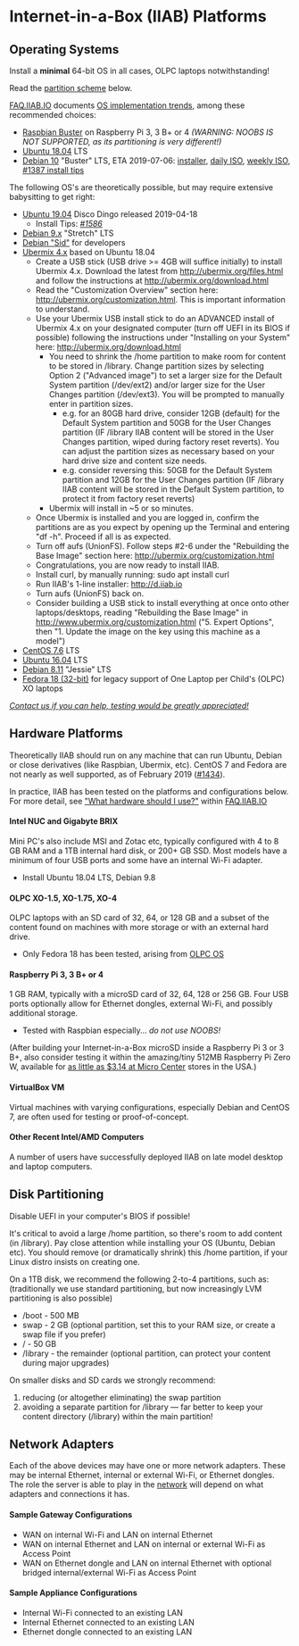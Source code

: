 # Internet-in-a-Box (IIAB) Platforms

## Operating Systems

Install a **minimal** 64-bit OS in all cases, OLPC laptops notwithstanding!

Read the [partition scheme](https://github.com/iiab/iiab/wiki/IIAB-Platforms#disk-partitioning) below.

[FAQ.IIAB.IO](http://FAQ.IIAB.IO) documents [OS implementation trends](http://FAQ.IIAB.IO#What_OS_should_I_use.3F), among these recommended choices:

* [Raspbian Buster](https://www.raspberrypi.org/downloads/raspbian/) on Raspberry Pi 3, 3 B+ or 4 _(WARNING: NOOBS IS NOT SUPPORTED, as its partitioning is very different!)_
* [Ubuntu 18.04](http://releases.ubuntu.com/18.04/) LTS
* [Debian 10](https://www.debian.org/releases/buster/) "Buster" LTS, ETA 2019-07-06: [installer](https://www.debian.org/devel/debian-installer/), [daily ISO](https://cdimage.debian.org/cdimage/daily-builds/daily/arch-latest/amd64/), [weekly ISO](https://cdimage.debian.org/cdimage/weekly-builds/amd64/iso-cd/), [#1387 install tips](https://github.com/iiab/iiab/issues/1387)

The following OS's are theoretically possible, but may require extensive babysitting to get right:
* [Ubuntu 19.04](http://releases.ubuntu.com/19.04/) Disco Dingo released 2019-04-18
  * Install Tips: _[#1586](https://github.com/iiab/iiab/issues/1586)_
* [Debian 9.x](https://www.debian.org/releases/stretch/) "Stretch" LTS
* [Debian "Sid"](https://wiki.debian.org/DebianUnstable) for developers
* [Ubermix 4.x](http://wiki.ubermix.org/page/Ubermix_Changelog) based on Ubuntu 18.04
  * Create a USB stick (USB drive >= 4GB will suffice initially) to install Ubermix 4.x. Download the latest from http://ubermix.org/files.html and follow the instructions at http://ubermix.org/download.html
  * Read the "Customization Overview" section here: http://ubermix.org/customization.html. This is important information to understand.
  * Use your Ubermix USB install stick to do an ADVANCED install of Ubermix 4.x on your designated computer (turn off UEFI in its BIOS if possible) following the instructions under "Installing on your System" here: http://ubermix.org/download.html
    * You need to shrink the /home partition to make room for content to be stored in /library.  Change partition sizes by selecting Option 2 ("Advanced image") to set a larger size for the Default System partition (/dev/ext2) and/or larger size for the User Changes partition (/dev/ext3). You will be prompted to manually enter in partition sizes.
      * e.g. for an 80GB hard drive, consider 12GB (default) for the Default System partition and 50GB for the User Changes partition (IF /library IIAB content will be stored in the User Changes partition, wiped during factory reset reverts). You can adjust the partition sizes as necessary based on your hard drive size and content size needs.
      * e.g. consider reversing this: 50GB for the Default System partition and 12GB for the User Changes partition (IF /library IIAB content will be stored in the Default System partition, to protect it from factory reset reverts)
    * Ubermix will install in ~5 or so minutes.
  * Once Ubermix is installed and you are logged in, confirm the partitions are as you expect by opening up the Terminal and entering "df -h". Proceed if all is as expected. 
  * Turn off aufs (UnionFS). Follow steps #2-6 under the "Rebuilding the Base Image" section here: http://ubermix.org/customization.html 
  * Congratulations, you are now ready to install IIAB.
  * Install curl, by manually running: sudo apt install curl
  * Run IIAB's 1-line installer: http://d.iiab.io
  * Turn aufs (UnionFS) back on.
  * Consider building a USB stick to install everything at once onto other laptops/desktops, reading "Rebuilding the Base Image" in http://www.ubermix.org/customization.html ("5. Expert Options", then "1. Update the image on the key using this machine as a model")
* [CentOS 7.6](https://www.centos.org/download/) LTS
* [Ubuntu 16.04](http://releases.ubuntu.com/16.04/) LTS
* [Debian 8.11](https://www.debian.org/releases/jessie/debian-installer/) "Jessie" LTS
* [Fedora 18 (32-bit)](http://wiki.laptop.org/go/Releases) for legacy support of One Laptop per Child's (OLPC) XO laptops

_[Contact us if you can help, testing would be greatly appreciated!](http://FAQ.IIAB.IO#What_are_the_best_places_for_community_support.3F)_

## Hardware Platforms

Theoretically IIAB should run on any machine that can run Ubuntu, Debian or close derivatives (like Raspbian, Ubermix, etc).  CentOS 7 and Fedora are not nearly as well supported, as of February 2019 ([#1434](https://github.com/iiab/iiab/issues/1434)).

In practice, IIAB has been tested on the platforms and configurations below.  For more detail, see ["What hardware should I use?"](http://FAQ.IIAB.IO#What_hardware_should_I_use.3F) within [FAQ.IIAB.IO](http://FAQ.IIAB.IO)

#### Intel NUC and Gigabyte BRIX

Mini PC's also include MSI and Zotac etc, typically configured with 4 to 8 GB RAM and a 1TB internal hard disk, or 200+ GB SSD.  Most models have a minimum of four USB ports and some have an internal Wi-Fi adapter.

- Install Ubuntu 18.04 LTS, Debian 9.8 <!--or CentOS 7.6-->

#### OLPC XO-1.5, XO-1.75, XO-4

OLPC laptops with an SD card of 32, 64, or 128 GB and a subset of the content found on machines with more storage or with an external hard drive.

- Only Fedora 18 has been tested, arising from [OLPC OS](http://wiki.laptop.org/go/Releases)

#### Raspberry Pi 3, 3 B+ or 4

1 GB RAM, typically with a microSD card of 32, 64, 128 or 256 GB.  Four USB ports optionally allow for Ethernet dongles, external Wi-Fi, and possibly additional storage.

- Tested with Raspbian especially... _do not use NOOBS!_

(After building your Internet-in-a-Box microSD inside a Raspberry Pi 3 or 3 B+, also consider testing it within the amazing/tiny 512MB Raspberry Pi Zero W, available for [as little as $3.14 at Micro Center](http://www.microcenter.com/product/486575/zero_w) stores in the USA.)

#### VirtualBox VM

Virtual machines with varying configurations, especially Debian and CentOS 7, are often used for testing or proof-of-concept.

#### Other Recent Intel/AMD Computers

A number of users have successfully deployed IIAB on late model desktop and laptop computers.

## Disk Partitioning

Disable UEFI in your computer's BIOS if possible!

It's critical to avoid a large /home partition, so there's room to add content (in /library).  Pay close attention while installing your OS (Ubuntu, Debian etc).  You should remove (or dramatically shrink) this /home partition, if your Linux distro insists on creating one.

On a 1TB disk, we recommend the following 2-to-4 partitions, such as: (traditionally we use standard partitioning, but now increasingly LVM partitioning is also possible)
* /boot - 500 MB
* swap - 2 GB (optional partition, set this to your RAM size, or create a swap file if you prefer)
* / - 50 GB
* /library - the remainder (optional partition, can protect your content during major upgrades)

On smaller disks and SD cards we strongly recommend:
1) reducing (or altogether eliminating) the swap partition
2) avoiding a separate partition for /library &mdash; far better to keep your content directory (/library) within the main partition!

## Network Adapters

Each of the above devices may have one or more network adapters.  These may be internal Ethernet, internal or external Wi-Fi, or Ethernet dongles.  The role the server is able to play in the [network](https://github.com/iiab/iiab/wiki/IIAB-Networking) will depend on what adapters and connections it has.

#### Sample Gateway Configurations

* WAN on internal Wi-Fi and LAN on internal Ethernet
* WAN on internal Ethernet and LAN on internal or external Wi-Fi as Access Point
* WAN on Ethernet dongle and LAN on internal Ethernet with optional bridged internal/external Wi-Fi as Access Point

#### Sample Appliance Configurations

* Internal Wi-Fi connected to an existing LAN
* Internal Ethernet connected to an existing LAN
* Ethernet dongle connected to an existing LAN